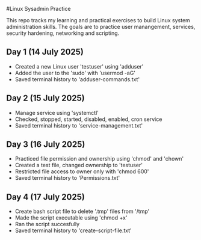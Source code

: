 #Linux Sysadmin Practice

This repo tracks my learning and practical exercises to build Linux system administration skills. The goals are to practice user manangement, services, security hardening, networking and scripting.

## Day 1 (14 July 2025)
- Created a new Linux user 'testuser' using 'adduser'
- Added the user to the 'sudo' with 'usermod -aG'
- Saved terminal history to 'adduser-commands.txt'

## Day 2 (15 July 2025)
- Manage service using 'systemctl'
- Checked, stopped, started, disabled, enabled, cron service
- Saved terminal history to 'service-management.txt'

## Day 3 (16 July 2025)

- Practiced file permission and ownership using 'chmod' and 'chown'
- Created a test file, changed ownership to 'testuser'
- Restricted file access to owner only with 'chmod 600'
- Saved terminal history to 'Permissions.txt'

## Day 4 (17 July 2025)

- Create bash script file to delete '.tmp' files from '/tmp'
- Made the script executable using 'chmod +x' 
- Ran the script succesfully
- Saved terminal history to 'create-script-file.txt'

